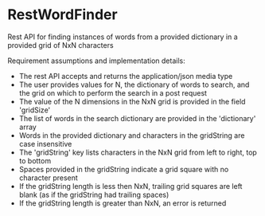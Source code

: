 # RestWordFinder
Rest API for finding instances of words from a provided dictionary in a provided grid of NxN characters

Requirement assumptions and implementation details:
* The rest API accepts and returns the application/json media type
* The user provides values for N, the dictionary of words to search, and the grid on which to perform the search in a post request
* The value of the N dimensions in the NxN grid is provided in the field 'gridSize'
* The list of words in the search dictionary are provided in the 'dictionary' array
* Words in the provided dictionary and characters in the gridString are case insensitive
* The 'gridString' key lists characters in the NxN grid from left to right, top to bottom
* Spaces provided in the gridString indicate a grid square with no character present
* If the gridString length is less then NxN, trailing grid squares are left blank (as if the gridString had trailing spaces)
* If the gridString length is greater than NxN, an error is returned